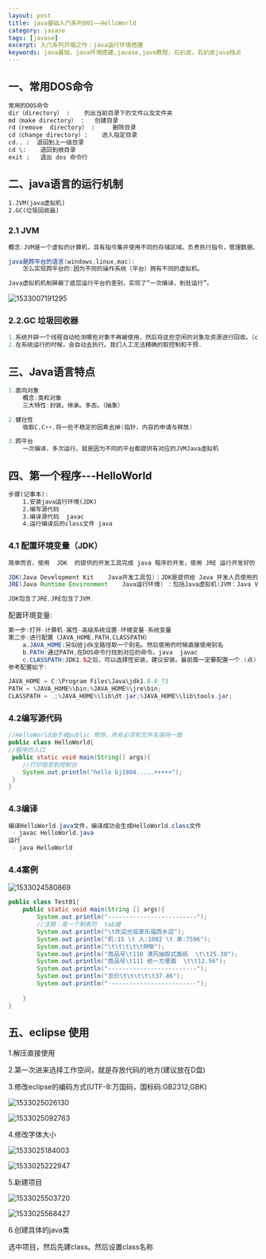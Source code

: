 ```yaml
---
layout: post
title: java基础入门系列001——HelloWorld
category: javase
tags: [javase]
excerpt: 入门系列开端之作：java运行环境搭建
keywords: java基础，java环境搭建,javase,java教程，石扒皮，石扒皮java栈点
---
```


## 一、常用DOS命令

```xml
常用的DOS命令
dir（directory） :    列出当前目录下的文件以及文件夹
md（make directory） :   创建目录
rd（remove  directory） :     删除目录
cd（change directory）:    进入指定目录
cd.. :  退回到上一级目录
cd \:    退回到根目录
exit :   退出 dos 命令行
```



## 二、java语言的运行机制

```xml
1.JVM(java虚拟机)
2.GC(垃圾回收器)
```



### 2.1 JVM

```java
概念:JVM是一个虚拟的计算机，具有指令集并使用不同的存储区域。负责执行指令，管理数据、内存、寄存器

java是跨平台的语言(windows,linux,mac):
	怎么实现跨平台的:因为不同的操作系统（平台）拥有不同的虚拟机。

Java虚拟机机制屏蔽了底层运行平台的差别，实现了“一次编译，到处运行”。
```

![1533007191295](../../../assets/images/img01/1533007191295.png)



### 2.2.GC 垃圾回收器

```java
1.系统开辟一个线程自动检测哪些对象不再被使用，然后将这些空闲的对象及资源进行回收。（c,c++需要手动回收）
2.在系统运行的时候，会自动去执行。我们人工无法精确的取控制和干预.
```





## 三、Java语言特点

```java
1.面向对象
	概念:类和对象
	三大特性:封装。继承。多态。（抽象）

2.健壮性
	吸取C,C++,将一些不稳定的因素去掉(指针，内容的申请与释放)

3.跨平台
	一次编译，多次运行。就是因为不同的平台都提供有对应的JVMJava虚拟机
```



## 四、第一个程序---HelloWorld

```xml
步骤(记事本):
	1.安装java运行环境(JDK)
	2.编写源代码
	3.编译源代码  javac
	4.运行编译后的class文件 java
```



### 4.1 配置环境变量（JDK）

```java
简单而言，使用  JDK  的提供的开发工具完成 java 程序的开发，使用 JRE 运行开发好的 Java 应用程序。

JDK(Java Development Kit    Java开发工具包)：JDK是提供给 Java 开发人员使用的，其中包含了 java 的开发工具，也包括了JRE。所以安装了JDK，就不用在单独安装JRE了
JRE(Java Runtime Environment    Java运行环境) ：包括Java虚拟机(JVM：Java Virtual Machine)和 Java 程序所需的核心类库等，如果想要运行一个开发好的Java程序，计算机中只需要安装JRE即可。

JDK包含了JRE,JRE包含了JVM.
```



配置环境变量:

```java
第一步:打开-计算机-属性-高级系统设置-环境变量-系统变量
第二步:进行配置（JAVA_HOME,PATH,CLASSPATH）
	a.JAVA_HOME:另似给jdk全路径取一个别名。然后使用的时候直接使用别名
	b.PATH:通过PATH,在DOS命令行找到对应的命令。java  javac 
	c.CLASSPATH:JDK1.5之后，可以选择性安装，建议安装。最前面一定要配置一个.(点)
参考配置如下:
```

```java
JAVA_HOME = C:\Program Files\Java\jdk1.8.0_73
PATH = %JAVA_HOME%\bin;%JAVA_HOME%\jre\bin;
CLASSPATH = .;%JAVA_HOME%\lib\dt.jar;%JAVA_HOME%\lib\tools.jar;
```



### 4.2编写源代码

```java
//HelloWorld由于被public 修饰，所有必须和文件名保持一致
public class HelloWorld{
//程序的入口
 public static void main(String[] args){
	//打印信息到控制台
	System.out.println("hello bj1804.....+++++");
 }
}
```



### 4.3编译

```java
编译HelloWorld.java文件，编译成功会生成HelloWorld.class文件
 - javac HelloWorld.java
运行
 - java HelloWorld
```



### 4.4案例

![1533024580869](../../../assets/images/img01/1533024580869.png)



```java
public class Test01{
	public static void main(String [] args){
		System.out.println("-------------------------");
		//注释：是一个制表符  tab键
		System.out.println("\t欢迎光临家乐福西乡店");
		System.out.println("机:15 \t 人:1082 \t 单:7596");
		System.out.println("\t\t\t\t\tRMB");
		System.out.println("商品号\t110 清风抽取式面纸  \t\t25.30");
		System.out.println("商品号\t111 统一方便面  \t\t12.56");
		System.out.println("-------------------------");
		System.out.println("总价\t\t\t\t\t37.86");
		System.out.println("-------------------------");
		
	}
}

```



## 五、eclipse 使用

1.解压直接使用

2.第一次进来选择工作空间，就是存放代码的地方(建议放在D盘)

3.修改eclipse的编码方式(UTF-8:万国码，国标码:GB2312,GBK)

![1533025026130](../../../assets/images/img01/1533025026130.png)

![1533025092763](../../../assets/images/img01/1533025092763.png)



4.修改字体大小

![1533025184003](../../../assets/images/img01/1533025184003.png)

![1533025222947](../../../assets/images/img01/1533025222947.png)





5.新建项目

![1533025503720](../../../assets/images/img01/1533025503720.png)



![1533025568427](../../../assets/images/img01/1533025568427.png)



6.创建具体的java类

选中项目，然后先建class。然后设置class名称